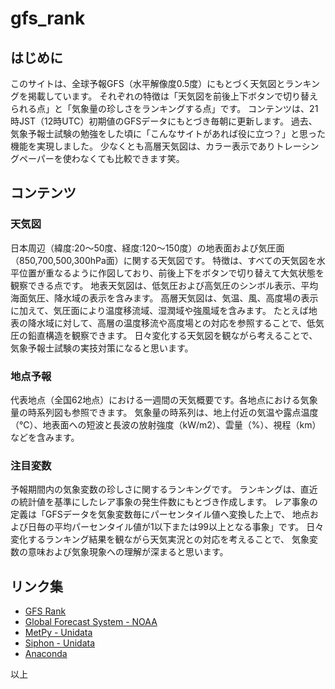 # gfs_rank

## はじめに
このサイトは、全球予報GFS（水平解像度0.5度）にもとづく天気図とランキングを掲載しています。 それぞれの特徴は「天気図を前後上下ボタンで切り替えられる点」と「気象量の珍しさをランキングする点」です。 コンテンツは、21時JST（12時UTC）初期値のGFSデータにもとづき毎朝に更新します。 過去、気象予報士試験の勉強をした頃に「こんなサイトがあれば役に立つ？」と思った機能を実現しました。 少なくとも高層天気図は、カラー表示でありトレーシングペーパーを使わなくても比較できます笑。

## コンテンツ
### 天気図
日本周辺（緯度:20〜50度、経度:120〜150度）の地表面および気圧面（850,700,500,300hPa面）に関する天気図です。 特徴は、すべての天気図を水平位置が重なるように作図しており、前後上下をボタンで切り替えて大気状態を観察できる点です。 地表天気図は、低気圧および高気圧のシンボル表示、平均海面気圧、降水域の表示を含みます。 高層天気図は、気温、風、高度場の表示に加えて、気圧面により温度移流域、湿潤域や強風域を含みます。 たとえば地表の降水域に対して、高層の温度移流や高度場との対応を参照することで、低気圧の鉛直構造を観察できます。 日々変化する天気図を観ながら考えることで、気象予報士試験の実技対策になると思います。

### 地点予報
代表地点（全国62地点）における一週間の天気概要です。各地点における気象量の時系列図も参照できます。 気象量の時系列は、地上付近の気温や露点温度（℃）、地表面への短波と長波の放射強度（kW/m2）、雲量（%）、視程（km）などを含みます。

### 注目変数
予報期間内の気象変数の珍しさに関するランキングです。 ランキングは、直近の統計値を基準にしたレア事象の発生件数にもとづき作成します。 レア事象の定義は「GFSデータを気象変数毎にパーセンタイル値へ変換した上で、 地点および日毎の平均パーセンタイル値が1以下または99以上となる事象」です。 日々変化するランキング結果を観ながら天気実況との対応を考えることで、 気象変数の意味および気象現象への理解が深まると思います。

## リンク集
- [GFS Rank](http://tenki.cf/gfs/)
- [Global Forecast System - NOAA](https://data.nodc.noaa.gov/cgi-bin/iso?id=gov.noaa.ncdc:C00634)
- [MetPy - Unidata](https://unidata.github.io/MetPy/latest/index.html)
- [Siphon - Unidata](https://unidata.github.io/siphon/latest/index.html)
- [Anaconda](https://www.anaconda.com/products/individual)

以上

